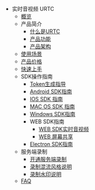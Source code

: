* 实时音视频 URTC
    * [概览](video/urtc/overview)
    * 产品简介
        * [什么是URTC](video/urtc/introduction/concept)
        * [产品功能](video/urtc/introduction/functions)
        * [产品架构](video/urtc/introduction/structure)
    * [使用场景](video/urtc/scenario)
    * [产品价格](video/urtc/price)
    * [快速上手](video/urtc/quick)
    * SDK操作指南
        * [Token生成指导](video/urtc/sdk/token)
        * [Android SDK指南](video/urtc/sdk/android)
        * [IOS SDK 指南](video/urtc/sdk/ios)
        * [MAC OS SDK 指南](video/urtc/sdk/macos)
        * [Windows SDK指南](video/urtc/sdk/windows)
        * WEB SDK指南      
          * [WEB SDK实时音视频](video/urtc/sdk/web/websdk)    
          * [WEB 屏幕共享](video/urtc/sdk/web/webscreenshare)
        * [Electron SDK指南](video/urtc/sdk/electron)
    * 服务端录制
        * [开通服务端录制](video/urtc/cloudRecord/openRecord)  
        * [录制混流风格说明](video/urtc/cloudRecord/RecordLaylout)  
        * [录制水印说明](video/urtc/cloudRecord/RecordWatermark)  
    * [FAQ](video/urtc/faq)
    
    
   
   
    
        
